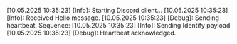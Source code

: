 [10.05.2025 10:35:23] [Info]: Starting Discord client...
[10.05.2025 10:35:23] [Info]: Received Hello message.
[10.05.2025 10:35:23] [Debug]: Sending heartbeat. Sequence: 
[10.05.2025 10:35:23] [Info]: Sending Identify payload
[10.05.2025 10:35:23] [Debug]: Heartbeat acknowledged.
